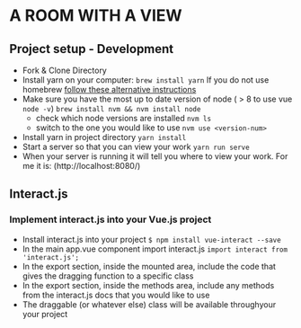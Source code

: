 # A ROOM WITH A VIEW

## Project setup - Development
* Fork & Clone Directory
* Install yarn on your computer: ```brew install yarn```
If you do not use homebrew [follow these alternative instructions](https://yarnpkg.com/lang/en/docs/install/#mac-stable)
* Make sure you have the most up to date version of node ( > 8 to use vue ```node -v```) ```brew install nvm && nvm install node ```
  * check which node versions are installed ```nvm ls```
  * switch to the one you would like to use ```nvm use <version-num> ```
* Install yarn in project directory ```yarn install```
* Start a server so that you can view your work ```yarn run serve```
* When your server is running it will tell you where to view your work. For me it is: (http://localhost:8080/)

<!-- ### Compiles and minifies for production ```yarn run build``` -->

## Interact.js
### Implement interact.js into your Vue.js project
* Install interact.js into your project ```$ npm install vue-interact --save ```
* In the main app.vue component import interact.js ```import interact from 'interact.js';```
* In the export section, inside the mounted area, include the code that gives the dragging function to a specific class
* In the export section, inside the methods area, include any methods from the interact.js docs that you would like to use
* The draggable (or whatever else) class will be available throughyour your project
